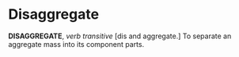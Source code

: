 # Disaggregate

**DISAGGREGATE**, _verb transitive_ \[dis and aggregate.\] To separate an aggregate mass into its component parts.
